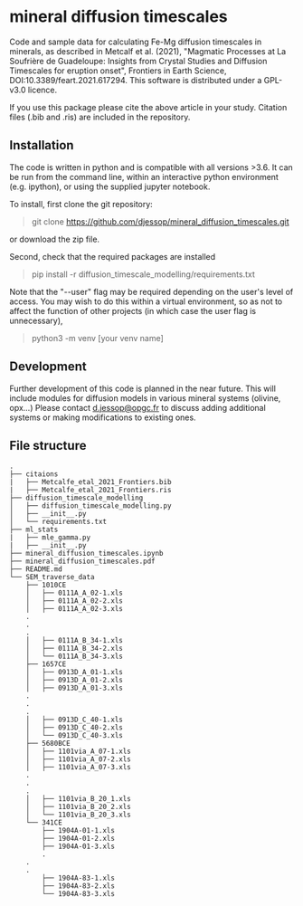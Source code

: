 # mineral diffusion timescales

Code and sample data for calculating Fe-Mg diffusion timescales in minerals, as described in Metcalf et al. (2021), "Magmatic Processes at La Soufrière de Guadeloupe: Insights from Crystal Studies and Diffusion Timescales for eruption onset", Frontiers in Earth Science, DOI:10.3389/feart.2021.617294.  This software is distributed under a GPL-v3.0 licence.

If you use this package please cite the above article in your study.  Citation files (.bib and .ris) are included in the repository.

## Installation 
The code is written in python and is compatible with all versions >3.6.  It can be run from the command line, within an interactive python environment (e.g. ipython), or using the supplied jupyter notebook.

To install, first clone the git repository:
> git clone https://github.com/djessop/mineral_diffusion_timescales.git

or download the zip file.

Second, check that the required packages are installed
> pip install -r diffusion_timescale_modelling/requirements.txt

Note that the "--user" flag may be required depending on the user's level of access.  You may wish to do this within a virtual environment, so as not to affect the function of other projects (in which case the user flag is unnecessary),
> python3 -m venv [your venv name]



## Development

Further development of this code is planned in the near future.  This will include modules for diffusion models in various mineral systems (olivine, opx...)  Please contact d.jessop@opgc.fr to discuss adding additional systems or making modifications to existing ones.


## File structure
```
.
├── citaions
|   ├── Metcalfe_etal_2021_Frontiers.bib
|   ├── Metcalfe_etal_2021_Frontiers.ris
├── diffusion_timescale_modelling
│   ├── diffusion_timescale_modelling.py
│   ├── __init__.py
│   └── requirements.txt
├── ml_stats
|   ├── mle_gamma.py
|   ├── __init__.py
├── mineral_diffusion_timescales.ipynb
├── mineral_diffusion_timescales.pdf
├── README.md
└── SEM_traverse_data
    ├── 1010CE
    │   ├── 0111A_A_02-1.xls
    │   ├── 0111A_A_02-2.xls
    │   ├── 0111A_A_02-3.xls
    .
    .
    .
    │   ├── 0111A_B_34-1.xls
    │   ├── 0111A_B_34-2.xls
    │   └── 0111A_B_34-3.xls
    ├── 1657CE
    │   ├── 0913D_A_01-1.xls
    │   ├── 0913D_A_01-2.xls
    │   ├── 0913D_A_01-3.xls
    .
    .
    .
    │   ├── 0913D_C_40-1.xls
    │   ├── 0913D_C_40-2.xls
    │   └── 0913D_C_40-3.xls
    ├── 5680BCE
    │   ├── 1101via_A_07-1.xls
    │   ├── 1101via_A_07-2.xls
    │   ├── 1101via_A_07-3.xls
    .
    .
    .
    │   ├── 1101via_B_20_1.xls
    │   ├── 1101via_B_20_2.xls
    │   └── 1101via_B_20_3.xls
    └── 341CE
        ├── 1904A-01-1.xls
        ├── 1904A-01-2.xls
        ├── 1904A-01-3.xls
        .
	.
	.
        ├── 1904A-83-1.xls
        ├── 1904A-83-2.xls
        └── 1904A-83-3.xls
```
